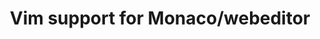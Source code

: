 ---
slug: vim-support
version: v1.386.0
title: Vim support for Monaco/webeditor
tags: ['Code Editor']
description: Code editor (in scripts, flows or apps) supports Vim mode (disabled by default).
features:
  [
    'Enable Vim mode from code editors.',
    'Status bar at the bottom of the editor to show modes.'
  ]

image: ./vim_mode.png
docs: /docs/code_editor/settings#vim-mode
---